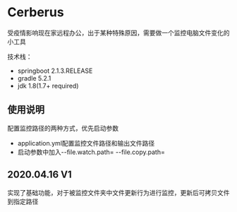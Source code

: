 # Cerberus

受疫情影响现在家远程办公，出于某种特殊原因，需要做一个监控电脑文件变化的小工具

技术栈：
* springboot 2.1.3.RELEASE
* gradle 5.2.1
* jdk 1.8(1.7+ required)

## 使用说明
配置监控路径的两种方式，优先启动参数
* application.yml配置监控文件路径和输出文件路径
* 启动参数中加入--file.watch.path= --file.copy.path=

## 2020.04.16 V1
实现了基础功能，对于被监控文件夹中文件更新行为进行监控，更新后可拷贝文件到指定路径
